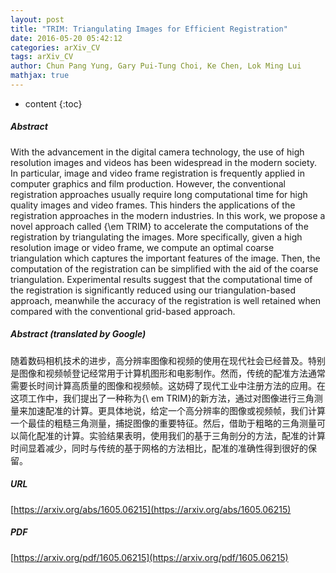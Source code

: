 ```yaml
---
layout: post
title: "TRIM: Triangulating Images for Efficient Registration"
date: 2016-05-20 05:42:12
categories: arXiv_CV
tags: arXiv_CV
author: Chun Pang Yung, Gary Pui-Tung Choi, Ke Chen, Lok Ming Lui
mathjax: true
---
```


* content
{:toc}

##### Abstract
With the advancement in the digital camera technology, the use of high resolution images and videos has been widespread in the modern society. In particular, image and video frame registration is frequently applied in computer graphics and film production. However, the conventional registration approaches usually require long computational time for high quality images and video frames. This hinders the applications of the registration approaches in the modern industries. In this work, we propose a novel approach called {\em TRIM} to accelerate the computations of the registration by triangulating the images. More specifically, given a high resolution image or video frame, we compute an optimal coarse triangulation which captures the important features of the image. Then, the computation of the registration can be simplified with the aid of the coarse triangulation. Experimental results suggest that the computational time of the registration is significantly reduced using our triangulation-based approach, meanwhile the accuracy of the registration is well retained when compared with the conventional grid-based approach.

##### Abstract (translated by Google)
随着数码相机技术的进步，高分辨率图像和视频的使用在现代社会已经普及。特别是图像和视频帧登记经常用于计算机图形和电影制作。然而，传统的配准方法通常需要长时间计算高质量的图像和视频帧。这妨碍了现代工业中注册方法的应用。在这项工作中，我们提出了一种称为{\ em TRIM}的新方法，通过对图像进行三角测量来加速配准的计算。更具体地说，给定一个高分辨率的图像或视频帧，我们计算一个最佳的粗糙三角测量，捕捉图像的重要特征。然后，借助于粗略的三角测量可以简化配准的计算。实验结果表明，使用我们的基于三角剖分的方法，配准的计算时间显着减少，同时与传统的基于网格的方法相比，配准的准确性得到很好的保留。

##### URL
[https://arxiv.org/abs/1605.06215](https://arxiv.org/abs/1605.06215)

##### PDF
[https://arxiv.org/pdf/1605.06215](https://arxiv.org/pdf/1605.06215)


